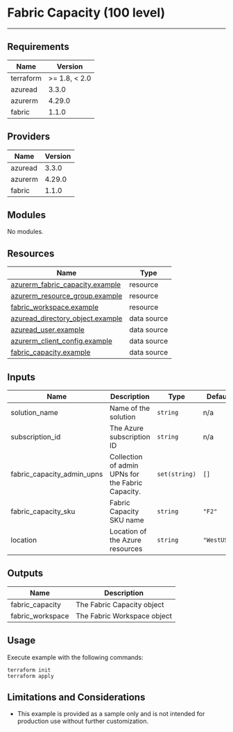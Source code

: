 <!-- BEGIN_TF_DOCS -->
# Fabric Capacity (100 level)

---

## Requirements

| Name      | Version       |
|-----------|---------------|
| terraform | >= 1.8, < 2.0 |
| azuread   | 3.3.0         |
| azurerm   | 4.29.0        |
| fabric    | 1.1.0         |

## Providers

| Name    | Version |
|---------|---------|
| azuread | 3.3.0   |
| azurerm | 4.29.0  |
| fabric  | 1.1.0   |

## Modules

No modules.

## Resources

| Name                                                                                                                                   | Type        |
|----------------------------------------------------------------------------------------------------------------------------------------|-------------|
| [azurerm_fabric_capacity.example](https://registry.terraform.io/providers/hashicorp/azurerm/4.29.0/docs/resources/fabric_capacity)     | resource    |
| [azurerm_resource_group.example](https://registry.terraform.io/providers/hashicorp/azurerm/4.29.0/docs/resources/resource_group)       | resource    |
| [fabric_workspace.example](https://registry.terraform.io/providers/microsoft/fabric/1.1.0/docs/resources/workspace)                    | resource    |
| [azuread_directory_object.example](https://registry.terraform.io/providers/hashicorp/azuread/3.3.0/docs/data-sources/directory_object) | data source |
| [azuread_user.example](https://registry.terraform.io/providers/hashicorp/azuread/3.3.0/docs/data-sources/user)                         | data source |
| [azurerm_client_config.example](https://registry.terraform.io/providers/hashicorp/azurerm/4.29.0/docs/data-sources/client_config)      | data source |
| [fabric_capacity.example](https://registry.terraform.io/providers/microsoft/fabric/1.1.0/docs/data-sources/capacity)                   | data source |

## Inputs

| Name                          | Description                                       | Type          | Default     | Required |
|-------------------------------|---------------------------------------------------|---------------|-------------|:--------:|
| solution\_name                | Name of the solution                              | `string`      | n/a         |   yes    |
| subscription\_id              | The Azure subscription ID                         | `string`      | n/a         |   yes    |
| fabric\_capacity\_admin\_upns | Collection of admin UPNs for the Fabric Capacity. | `set(string)` | `[]`        |    no    |
| fabric\_capacity\_sku         | Fabric Capacity SKU name                          | `string`      | `"F2"`      |    no    |
| location                      | Location of the Azure resources                   | `string`      | `"WestUS3"` |    no    |

## Outputs

| Name              | Description                 |
|-------------------|-----------------------------|
| fabric\_capacity  | The Fabric Capacity object  |
| fabric\_workspace | The Fabric Workspace object |

## Usage

Execute example with the following commands:

```shell
terraform init
terraform apply
```

## Limitations and Considerations

- This example is provided as a sample only and is not intended for production use without further customization.
<!-- END_TF_DOCS -->